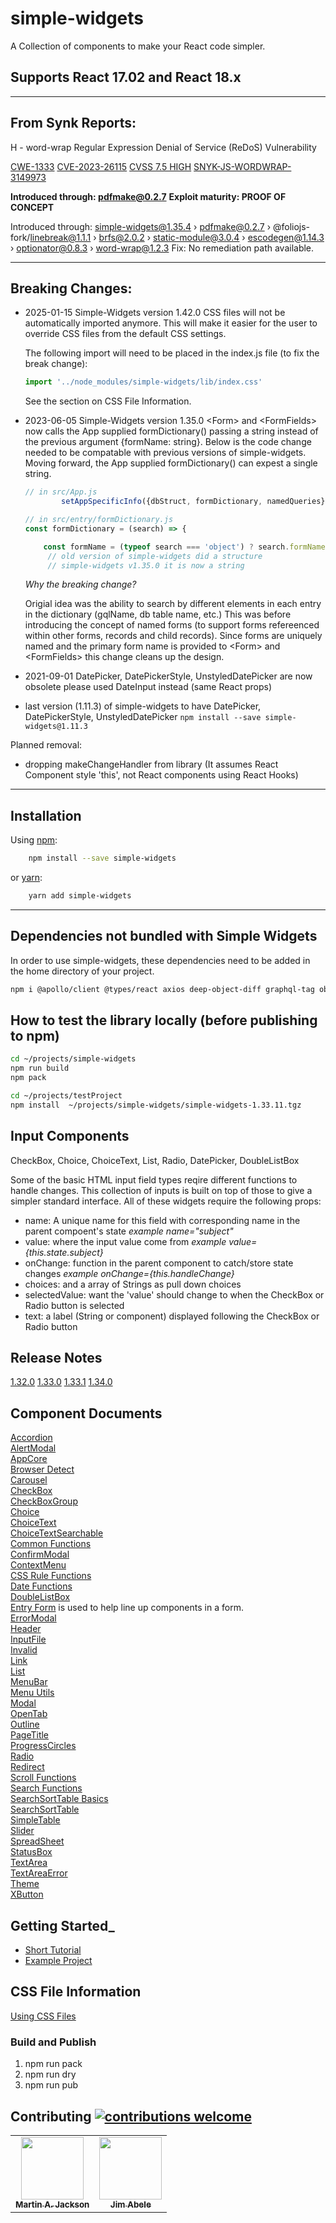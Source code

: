 # simple-widgets

A Collection of components to make your React code simpler.

## Supports React 17.02 and React 18.x

---------------------

## From Synk Reports:

H - word-wrap Regular Expression Denial of Service (ReDoS) Vulnerability

[CWE-1333](https://cwe.mitre.org/data/definitions/1333.html)
[CVE-2023-26115](https://www.cve.org/CVERecord?id=CVE-2023-26115)
[CVSS 7.5 HIGH](https://www.first.org/cvss/calculator/3.1#CVSS:3.1/AV:N/AC:L/PR:N/UI:N/S:U/C:N/I:N/A:H/E:P)
[SNYK-JS-WORDWRAP-3149973](https://app.snyk.io/vuln/SNYK-JS-WORDWRAP-3149973)

**Introduced through: pdfmake@0.2.7**
**Exploit maturity: PROOF OF CONCEPT**

Introduced through: simple-widgets@1.35.4 › pdfmake@0.2.7 › @foliojs-fork/linebreak@1.1.1 › brfs@2.0.2 › static-module@3.0.4 › escodegen@1.14.3 › optionator@0.8.3 › word-wrap@1.2.3
Fix: No remediation path available.

---------------------

## Breaking Changes:

- 2025-01-15 Simple-Widgets version 1.42.0 CSS files will not be automatically imported anymore.  This will make it easier for the user to override CSS files from the default CSS settings.

    The following import will need to be placed in the index.js file (to fix the break change):

    ```js
    import '../node_modules/simple-widgets/lib/index.css'
    ```

    See the section on CSS File Information.

- 2023-06-05 Simple-Widgets version 1.35.0  \<Form> and \<FormFields> now calls the App supplied formDictionary() passing a string
    instead of the previous argument {formName: string}. Below is the code change needed to be compatable with previous versions of simple-widgets. Moving forward, the App supplied formDictionary() can expest a single string.

    ```js
    // in src/App.js
            setAppSpecificInfo({dbStruct, formDictionary, namedQueries})

    // in src/entry/formDictionary.js
    const formDictionary = (search) => {

        const formName = (typeof search === 'object') ? search.formName : formName
         // old version of simple-widgets did a structure
         // simple-widgets v1.35.0 it is now a string
    ```

    *Why the breaking change?*

    Origial idea was the ability to search by different elements in each entry in the dictionary (gqlName, db table name, etc.)  This was before introducing the concept of named forms (to support forms refereenced within other forms, records and child records).
    Since forms are uniquely named and the primary form name is provided to \<Form> and \<FormFields> this change cleans up the design.

- 2021-09-01   DatePicker, DatePickerStyle, UnstyledDatePicker are now obsolete  please used DateInput instead (same React props)
- last version (1.11.3) of simple-widgets to have DatePicker, DatePickerStyle, UnstyledDatePicker `npm install --save simple-widgets@1.11.3`



Planned removal:

- dropping makeChangeHandler from library (It assumes React Component style 'this', not React components using React Hooks)

---------------------

## Installation

Using [npm](https://www.npmjs.com/):

```bash
    npm install --save simple-widgets
```

   or [yarn](https://yarnpkg.com/en/docs/migrating-from-npm):

```bash
    yarn add simple-widgets
```

---------------------

## Dependencies not bundled with Simple Widgets

In order to use simple-widgets, these dependencies need to be added in the home directory of your project.

```bash
npm i @apollo/client @types/react axios deep-object-diff graphql-tag object-sizeof react react-dom --save
```



## How to test the library locally (before publishing to npm)

```bash
cd ~/projects/simple-widgets
npm run build
npm pack

cd ~/projects/testProject
npm install  ~/projects/simple-widgets/simple-widgets-1.33.11.tgz

```

## Input Components

CheckBox, Choice, ChoiceText, List, Radio, DatePicker, DoubleListBox

Some of the basic HTML input field types reqire different functions to handle changes.
This collection of inputs is built on top of those to give a simpler standard interface.
All of these widgets require the following props:

- name: A unique name for this field with corresponding name in the parent compoent's state _example name="subject"_
- value: where the input value come from  _example value={this.state.subject}_
- onChange: function in the parent component to catch/store state changes _example onChange={this.handleChange}_
- choices: and a array of Strings as pull down choices
- selectedValue: want the 'value' should change to when the CheckBox or Radio button is selected
- text: a label (String or component) displayed following the CheckBox or Radio button

## Release Notes

[1.32.0](docs/releases/release_1.32.0.md)
[1.33.0](docs/releases/release_1.33.0.md)
[1.33.1](docs/releases/release_1.33.1.md)
[1.34.0](docs/releases/release_1.34.0.md)

## Component Documents

[Accordion](docs/Accordion.md)<br />
[AlertModal](docs/AlertModal.md)<br />
[AppCore](docs/AppCore.md)<br />
[Browser Detect](docs/BrowserDetect.md)<br />
[Carousel](docs/Carousel.md)<br />
[CheckBox](docs/CheckBox-Example.md)<br />
[CheckBoxGroup](docs/CheckBoxGroup.md)<br />
[Choice](docs/Choice-Example.md)<br />
[ChoiceText](docs/ChoiceText.md)<br />
[ChoiceTextSearchable](docs/ChoiceTextSearchable.md)<br />
[Common Functions](docs/Common.md)<br />
[ConfirmModal](docs/ConfirmModal.md)<br />
[ContextMenu](docs/ContextMenu.md)<br />
[CSS Rule Functions](docs/CssRuleFunct.md)<br />
[Date Functions](docs/DateFunct.md)<br />
[DoubleListBox](docs/DoubleListBox.md)<br />
[Entry Form](docs/EntryForm.md) is used to help line up components in a form.<br />
[ErrorModal](docs/ErrorModal.md)<br />
[Header](docs/Header.md)<br />
[InputFile](docs/InputFile.md)<br />
[Invalid](docs/Invalid.md)<br />
[Link](docs/MenuUtils.md)<br />
[List](docs/List.md)<br />
[MenuBar](docs/MenuBar.md)<br />
[Menu Utils](docs/MenuUtils.md)<br />
[Modal](docs/Modal.md)<br />
[OpenTab](docs/OpenTab.md)<br />
[Outline](docs/Outline.md)<br />
[PageTitle](docs/PageTitle.md)<br />
[ProgressCircles](docs/ProgressCircles.md)<br />
[Radio](docs/Radio-Example.md)<br />
[Redirect](docs/MenuUtils.md)<br />
[Scroll Functions](docs/ScrollFunctions.md)<br />
[Search Functions](docs/SearchFunct.md)<br />
[SearchSortTable Basics](docs/SearchSortTable.md)<br />
[SearchSortTable](docs/SearchSortTable.md)<br />
[SimpleTable](docs/SimpleTable.md)<br />
[Slider](docs/Slider.md)<br />
[SpreadSheet](docs/SpreadSheet.md)<br />
[StatusBox](docs/StatusBox.md)<br />
[TextArea](docs/TextArea.md)<br />
[TextAreaError](docs/TextAreaError.md)<br />
[Theme](docs/Theme.md)<br />
[XButton](docs/XButton.md)<br />

## Getting Started_

- [Short Tutorial](GettingStarted.md)
- [Example Project](https://github.com/martinjackson/simple-widgets-sample)

## CSS File Information

[Using CSS Files](docs/UsingCSS.md)

### Build and Publish

1. npm run pack
2. npm run dry
3. npm run pub


## Contributing [![contributions welcome](https://img.shields.io/badge/contributions-welcome-brightgreen.svg?style=flat)](https://github.com/martinjackson/simple-widgets/issues)

<table>
<tbody>
<tr>
<td align="center">
<a href="https://streamof.info"><img src="https://avatars0.githubusercontent.com/u/7481?s=460&v=4" width="100px;"/><br /><sub><b>Martin A. Jackson</b></sub></a>
</td>
<td align="center">
<a href="https://github.com/jimabele"><img src="https://avatars1.githubusercontent.com/u/73892263?s=460&amp;u=fb1dc1c6a877bbe87db054f5570c12a6c77d627f&amp;v=4" width="100px;"/><br /><sub><b>Jim Abele</b></sub></a>
</td>
</tbody>
</table>
